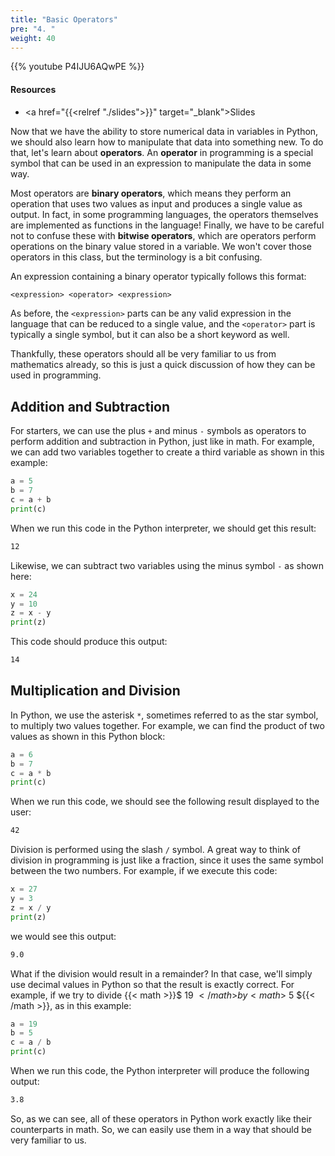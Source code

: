 ```yaml
---
title: "Basic Operators"
pre: "4. "
weight: 40
---
```


{{% youtube P4IJU6AQwPE %}}

#### Resources

* <a href="{{<relref "./slides">}}" target="_blank">Slides</a>

Now that we have the ability to store numerical data in variables in Python, we should also learn how to manipulate that data into something new. To do that, let's learn about **operators**. An **operator** in programming is a special symbol that can be used in an expression to manipulate the data in some way. 

Most operators are **binary operators**, which means they perform an operation that uses two values as input and produces a single value as output. In fact, in some programming languages, the operators themselves are implemented as functions in the language! Finally, we have to be careful not to confuse these with **bitwise operators**, which are operators perform operations on the binary value stored in a variable. We won't cover those operators in this class, but the terminology is a bit confusing.

An expression containing a binary operator typically follows this format:

```tex
<expression> <operator> <expression>
```

As before, the `<expression>` parts can be any valid expression in the language that can be reduced to a single value, and the `<operator>` part is typically a single symbol, but it can also be a short keyword as well.

Thankfully, these operators should all be very familiar to us from mathematics already, so this is just a quick discussion of how they can be used in programming.

## Addition and Subtraction

For starters, we can use the plus `+` and minus `-` symbols as operators to perform addition and subtraction in Python, just like in math. For example, we can add two variables together to create a third variable as shown in this example:

```python
a = 5
b = 7
c = a + b
print(c)
```

When we run this code in the Python interpreter, we should get this result:

```tex
12
```

Likewise, we can subtract two variables using the minus symbol `-` as shown here:

```python
x = 24
y = 10
z = x - y
print(z)
```

This code should produce this output:

```tex
14
```

## Multiplication and Division

In Python, we use the asterisk `*`, sometimes referred to as the star symbol, to multiply two values together. For example, we can find the product of two values as shown in this Python block:

```python
a = 6
b = 7
c = a * b
print(c)
```

When we run this code, we should see the following result displayed to the user:

```tex
42
```

Division is performed using the slash `/` symbol. A great way to think of division in programming is just like a fraction, since it uses the same symbol between the two numbers. For example, if we execute this code:

```python
x = 27
y = 3
z = x / y
print(z)
```

we would see this output:

```tex
9.0
```

What if the division would result in a remainder? In that case, we'll simply use decimal values in Python so that the result is exactly correct. For example, if we try to divide {{< math >}}$ 19 ${{< /math >}} by {{< math >}}$ 5 ${{< /math >}}, as in this example:

```python
a = 19
b = 5
c = a / b
print(c)
```

When we run this code, the Python interpreter will produce the following output:

```tex
3.8
```

So, as we can see, all of these operators in Python work exactly like their counterparts in math. So, we can easily use them in a way that should be very familiar to us.